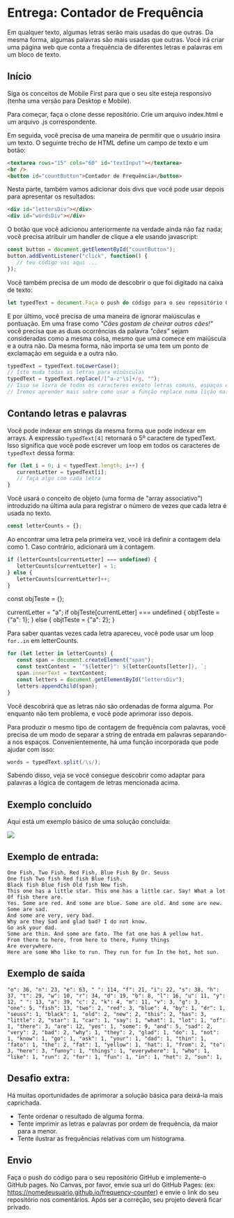 # Entrega: Contador de Frequência

Em qualquer texto, algumas letras serão mais usadas do que outras. Da mesma forma, algumas palavras são mais usadas que outras. Você irá criar uma página web que conta a frequência de diferentes letras e palavras em um bloco de texto.

## Início

Siga os conceitos de Mobile First para que o seu site esteja responsivo (tenha uma versão para Desktop e Mobile).

Para começar, faça o clone desse repositório. Crie um arquivo index.html e um arquivo .js correspondente.

Em seguida, você precisa de uma maneira de permitir que o usuário insira um texto. O seguinte trecho de HTML define um campo de texto e um botão:

```html
<textarea rows="15" cols="60" id="textInput"></textarea>
<br />  
<button id="countButton">Contador de Frequência</button>
```

Nesta parte, também vamos adicionar dois divs que você pode usar depois para apresentar os resultados:

```html
<div id="lettersDiv"></div>
<div id="wordsDiv"></div>
```

O botão que você adicionou anteriormente na verdade ainda não faz nada; você precisa atribuir um handler de clique a ele usando javascript:

```js
const button = document.getElementById("countButton");
button.addEventListener("click", function() {  
   // teu código vai aqui ... 
});
```

Você também precisa de um modo de descobrir o que foi digitado na caixa de texto:

```js
let typedText = document.Faça o push do código para o seu repositório GitHub e implemente-o GitHub pages. No Canvas, por favor, envie sua url do GitHub Pages: (ex: https://nomedeusuario.github.io/katas2) e envie o link do seu repositório nos comentários. Após ser a correção, seu projeto deverá ficar privado.getElementById("textInput").value;
``` 

E por último, você precisa de uma maneira de ignorar maiúsculas e pontuação. Em uma frase como *"Cães gostam de cheirar outros cães!"* você precisa que as duas ocorrências da palavra *"cães"* sejam consideradas como a mesma coisa, mesmo que uma comece em maiúscula e a outra não. Da mesma forma, não importa se uma tem um ponto de exclamação em seguida e a outra não.

```js
typedText = typedText.toLowerCase(); 
// Isto muda todas as letras para minúsculas
typedText = typedText.replace(/[^a-z'\s]+/g, ""); 
// Isso se livra de todos os caracteres exceto letras comuns, espaços e apóstrofos. 
// Iremos aprender mais sobre como usar a função replace numa lição mais à frente.
```

## Contando letras e palavras

Você pode indexar em strings da mesma forma que pode indexar em arrays. A expressão `typedText[4]` retornará o 5º caractere de typedText. Isso significa que você pode escrever um loop em todos os caracteres de `typedText` dessa forma:

```js
for (let i = 0; i < typedText.length; i++) {
   currentLetter = typedText[i];
   // faça algo com cada letra 
}
```

Você usará o conceito de objeto (uma forma de "array associativo") introduzido na última aula para registrar o número de vezes que cada letra é usada no texto.

```js
const letterCounts = {};
```

Ao encontrar uma letra pela primeira vez, você irá definir a contagem dela como 1. Caso contrário, adicionará um à contagem.

```js
if (letterCounts[currentLetter] === undefined) {
   letterCounts[currentLetter] = 1; 
} else { 
   letterCounts[currentLetter]++; 
}
```

const objTeste = {};

currentLetter = "a";
if objTeste[currentLetter] === undefined  {
   objtTeste = {"a": 1};
} else {
   objtTeste = {"a": 2};
}

Para saber quantas vezes cada letra apareceu, você pode usar um loop `for..in` em letterCounts.

```js
for (let letter in letterCounts) { 
   const span = document.createElement("span"); 
   const textContent = `"${letter}": ${letterCounts[letter]}, `;
   span.innerText = textContent; 
   const letters = document.getElementById("lettersDiv");
   letters.appendChild(span); 
}
```

Você descobrirá que as letras não são ordenadas de forma alguma. Por enquanto não tem problema, e você pode aprimorar isso depois.

Para produzir o mesmo tipo de contagem de frequência com palavras, você precisa de um modo de separar a string de entrada em palavras separando-a nos espaços. Convenientemente, há uma função incorporada que pode ajudar com isso:

```js
words = typedText.split(/\s/);
```

Sabendo disso, veja se você consegue descobrir como adaptar para palavras a lógica de contagem de letras mencionada acima.

## Exemplo concluído

Aqui está um exemplo básico de uma solução concluída: 

![](https://i.snag.gy/K9khmt.jpg)

## Exemplo de entrada:

```
One Fish, Two Fish, Red Fish, Blue Fish By Dr. Seuss
One fish Two fish Red fish Blue fish.
Black fish Blue fish Old fish New fish.
This one has a little star. This one has a little car. Say! What a lot
Of fish there are.
Yes. Some are red. And some are blue. Some are old. And some are new.
Some are sad.
And some are very, very bad.
Why are they Sad and glad bad? I do not know.
Go ask your dad.
Some are thin. And some are fato. The fat one has A yellow hat.
From there to here, from here to there, Funny things
Are everywhere.
Here are some Who like to run. They run for fun In the hot, hot sun.
```

## Exemplo de saída

```
"o": 36, "n": 23, "e": 63, " ": 114, "f": 21, "i": 22, "s": 38, "h": 37, "t": 29, "w": 10, "r": 34, "d": 19, "b": 8, "l": 16, "u": 11, "y": 12, " ": 13, "a": 39, "c": 2, "k": 4, "m": 11, "v": 3, "g": 3,
"one": 5, "fish": 13, "two": 2, "red": 3, "blue": 4, "by": 1, "dr": 1, "seuss": 1, "black": 1, "old": 2, "new": 2, "this": 2, "has": 3, "little": 2, "star": 1, "car": 1, "say": 1, "what": 1, "lot": 1, "of": 1, "there": 3, "are": 12, "yes": 1, "some": 9, "and": 5, "sad": 2, "very": 2, "bad": 2, "why": 1, "they": 2, "glad": 1, "do": 1, "not": 1, "know": 1, "go": 1, "ask": 1, "your": 1, "dad": 1, "thin": 1, "fato": 1, "the": 2, "fat": 1, "yellow": 1, "hat": 1, "from": 2, "to": 3, "here": 3, "funny": 1, "things": 1, "everywhere": 1, "who": 1, "like": 1, "run": 2, "for": 1, "fun": 1, "in": 1, "hot": 2, "sun": 1,
```

## Desafio extra:

Há muitas oportunidades de aprimorar a solução básica para deixá-la mais caprichada.

*   Tente ordenar o resultado de alguma forma.
*   Tente imprimir as letras e palavras por ordem de frequência, da maior para a menor.
*   Tente ilustrar as frequências relativas com um histograma.

## Envio

Faça o push do código para o seu repositório GitHub e implemente-o GitHub pages. No Canvas, por favor, envie sua url do GitHub Pages: (ex: https://nomedeusuario.github.io/frequency-counter) e envie o link do seu repositório nos comentários. Após ser a correção, seu projeto deverá ficar privado.

